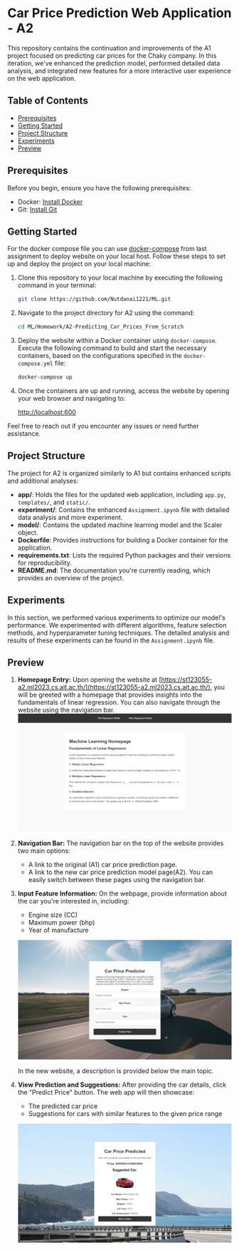 
# Car Price Prediction Web Application - A2

This repository contains the continuation and improvements of the A1 project focused on predicting car prices for the Chaky company. In this iteration, we've enhanced the prediction model, performed detailed data analysis, and integrated new features for a more interactive user experience on the web application.

## Table of Contents

- [Prerequisites](#prerequisites)
- [Getting Started](#getting-started)
- [Project Structure](#project-structure)
- [Experiments](#experiments)
- [Preview](#preview)

## Prerequisites

Before you begin, ensure you have the following prerequisites:

- Docker: [Install Docker](https://docs.docker.com/get-docker/)
- Git: [Install Git](https://git-scm.com/book/en/v2/Getting-Started-Installing-Git)

## Getting Started
For the docker compose file you can use [docker-compose](https://github.com/Nutdanai1221/ML/blob/main/Homework/A1-Predicting_Car_Prices/docker-compose.yml) from last assignment to deploy website on your local host.
Follow these steps to set up and deploy the project on your local machine:

1. Clone this repository to your local machine by executing the following command in your terminal:

    ```bash
    git clone https://github.com/Nutdanai1221/ML.git
    ```

2. Navigate to the project directory for A2 using the command:

    ```bash
    cd ML/Homework/A2-Predicting_Car_Prices_From_Scratch
    ```

3. Deploy the website within a Docker container using `docker-compose`. Execute the following command to build and start the necessary containers, based on the configurations specified in the `docker-compose.yml` file:

    ```bash
    docker-compose up
    ```

4. Once the containers are up and running, access the website by opening your web browser and navigating to:

    [http://localhost:600](http://localhost:600)

Feel free to reach out if you encounter any issues or need further assistance.

## Project Structure

The project for A2 is organized similarly to A1 but contains enhanced scripts and additional analyses:

- **app/**: Holds the files for the updated web application, including `app.py`, `templates/`, and `static/`.
- **experiment/**: Contains the enhanced `Assignment.ipynb` file with detailed data analysis and more experiment.
- **model/**: Contains the updated machine learning model and the Scaler object.
- **Dockerfile**: Provides instructions for building a Docker container for the application.
- **requirements.txt**: Lists the required Python packages and their versions for reproducibility.
- **README.md**: The documentation you're currently reading, which provides an overview of the project.

## Experiments

In this section, we performed various experiments to optimize our model's performance. We experimented with different algorithms, feature selection methods, and hyperparameter tuning techniques. The detailed analysis and results of these experiments can be found in the `Assignment.ipynb` file.

## Preview

1. **Homepage Entry:**
   Upon opening the website at [https://st123055-a2.ml2023.cs.ait.ac.th/](https://st123055-a2.ml2023.cs.ait.ac.th/), you will be greeted with a homepage that provides insights into the fundamentals of linear regression. You can also navigate through the website using the navigation bar.
   ![Homepage Entry](https://github.com/Nutdanai1221/ML/blob/main/Homework/A2-Predicting_Car_Prices_From_Scratch/figure/homepage.png)
2. **Navigation Bar:**
   The navigation bar on the top of the website provides two main options:
   * A link to the original (A1) car price prediction page.
   * A link to the new car price prediction model page(A2).
You can easily switch between these pages using the navigation bar.   

3. **Input Feature Information:**
   On the webpage, provide information about the car you're interested in, including:
   - Engine size (CC)
   - Maximum power (bhp)
   - Year of manufacture
   
   ![Input Features](https://github.com/Nutdanai1221/ML/blob/main/Homework/A2-Predicting_Car_Prices_From_Scratch/figure/new_model_page.png)

   In the new website, a description is provided below the main topic.

5. **View Prediction and Suggestions:**
   After providing the car details, click the "Predict Price" button. The web app will then showcase:
   - The predicted car price
   - Suggestions for cars with similar features to the given price range
   
   ![View Prediction](https://github.com/Nutdanai1221/ML/blob/main/Homework/A2-Predicting_Car_Prices_From_Scratch/figure/result.png)
